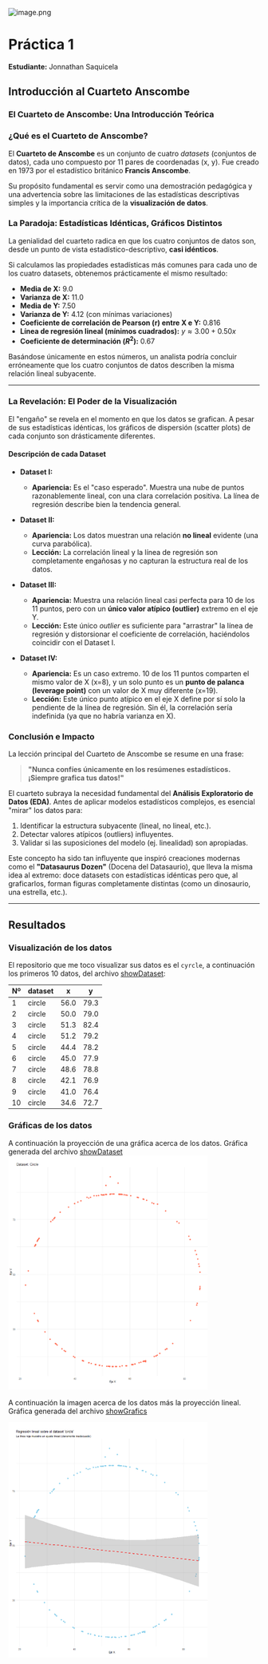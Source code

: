 ![image.png](https://upload.wikimedia.org/wikipedia/commons/b/b0/Logo_Universidad_Polit%C3%A9cnica_Salesiana_del_Ecuador.png)
# Práctica 1

 **Estudiante:** Jonnathan Saquicela


## Introducción al Cuarteto Anscombe
### El Cuarteto de Anscombe: Una Introducción Teórica

### ¿Qué es el Cuarteto de Anscombe?

El **Cuarteto de Anscombe** es un conjunto de cuatro *datasets* (conjuntos de datos), cada uno compuesto por 11 pares de coordenadas (x, y). Fue creado en 1973 por el estadístico británico **Francis Anscombe**.

Su propósito fundamental es servir como una demostración pedagógica y una advertencia sobre las limitaciones de las estadísticas descriptivas simples y la importancia crítica de la **visualización de datos**.


### La Paradoja: Estadísticas Idénticas, Gráficos Distintos

La genialidad del cuarteto radica en que los cuatro conjuntos de datos son, desde un punto de vista estadístico-descriptivo, **casi idénticos**.

Si calculamos las propiedades estadísticas más comunes para cada uno de los cuatro datasets, obtenemos prácticamente el mismo resultado:

* **Media de X:** 9.0
* **Varianza de X:** 11.0
* **Media de Y:** 7.50
* **Varianza de Y:** 4.12 (con mínimas variaciones)
* **Coeficiente de correlación de Pearson (r) entre X e Y:** 0.816
* **Línea de regresión lineal (mínimos cuadrados):** $y \approx 3.00 + 0.50x$
* **Coeficiente de determinación ($R^2$):** 0.67

Basándose únicamente en estos números, un analista podría concluir erróneamente que los cuatro conjuntos de datos describen la misma relación lineal subyacente.

---

### La Revelación: El Poder de la Visualización

El "engaño" se revela en el momento en que los datos se grafican. A pesar de sus estadísticas idénticas, los gráficos de dispersión (scatter plots) de cada conjunto son drásticamente diferentes.



#### Descripción de cada Dataset

* **Dataset I:**
    * **Apariencia:** Es el "caso esperado". Muestra una nube de puntos razonablemente lineal, con una clara correlación positiva. La línea de regresión describe bien la tendencia general.

* **Dataset II:**
    * **Apariencia:** Los datos muestran una relación **no lineal** evidente (una curva parabólica).
    * **Lección:** La correlación lineal y la línea de regresión son completamente engañosas y no capturan la estructura real de los datos.

* **Dataset III:**
    * **Apariencia:** Muestra una relación lineal casi perfecta para 10 de los 11 puntos, pero con un **único valor atípico (outlier)** extremo en el eje Y.
    * **Lección:** Este único *outlier* es suficiente para "arrastrar" la línea de regresión y distorsionar el coeficiente de correlación, haciéndolos coincidir con el Dataset I.

* **Dataset IV:**
    * **Apariencia:** Es un caso extremo. 10 de los 11 puntos comparten el mismo valor de X (x=8), y un solo punto es un **punto de palanca (leverage point)** con un valor de X muy diferente (x=19).
    * **Lección:** Este único punto atípico en el eje X define por sí solo la pendiente de la línea de regresión. Sin él, la correlación sería indefinida (ya que no habría varianza en X).


### Conclusión e Impacto

La lección principal del Cuarteto de Anscombe se resume en una frase:

> **"Nunca confíes únicamente en los resúmenes estadísticos. ¡Siempre grafica tus datos!"**

El cuarteto subraya la necesidad fundamental del **Análisis Exploratorio de Datos (EDA)**. Antes de aplicar modelos estadísticos complejos, es esencial "mirar" los datos para:

1.  Identificar la estructura subyacente (lineal, no lineal, etc.).
2.  Detectar valores atípicos (outliers) influyentes.
3.  Validar si las suposiciones del modelo (ej. linealidad) son apropiadas.

Este concepto ha sido tan influyente que inspiró creaciones modernas como el **"Datasaurus Dozen"** (Docena del Datasaurio), que lleva la misma idea al extremo: doce datasets con estadísticas idénticas pero que, al graficarlos, forman figuras completamente distintas (como un dinosaurio, una estrella, etc.).


----
## Resultados 

### Visualización de los datos
El repositorio que me toco visualizar sus datos es el ``cyrcle``, a continuación los primeros 10 datos, del archivo [showDataset](src/showDataset.r):

| Nº | dataset |   x   |   y   |
|----|----------|-------|-------|
| 1  | circle   | 56.0  | 79.3  |
| 2  | circle   | 50.0  | 79.0  |
| 3  | circle   | 51.3  | 82.4  |
| 4  | circle   | 51.2  | 79.2  |
| 5  | circle   | 44.4  | 78.2  |
| 6  | circle   | 45.0  | 77.9  |
| 7  | circle   | 48.6  | 78.8  |
| 8  | circle   | 42.1  | 76.9  |
| 9  | circle   | 41.0  | 76.4  |
| 10 | circle   | 34.6  | 72.7  |


### Gráficas de los datos

A continuación la proyección de una gráfica acerca de los datos. Gráfica generada del archivo [showDataset](src/showDataset.r)
<img src="assets/img/CyrcleGrafic.png" alt="imagen" width="400">

A continuación la imagen acerca de los datos más la proyección lineal. Gráfica generada del archivo [showGrafics](src/showGrafics.r)

<img src="assets/img/LinealRegresion.png" alt="imagen" width="400">
